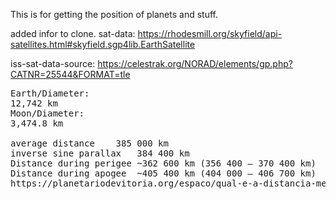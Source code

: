 This is for getting the position of planets and stuff.

added infor to clone.
sat-data: https://rhodesmill.org/skyfield/api-satellites.html#skyfield.sgp4lib.EarthSatellite

iss-sat-data-source: https://celestrak.org/NORAD/elements/gp.php?CATNR=25544&FORMAT=tle


<pre>
Earth/Diameter:
12,742 km
Moon/Diameter:
3,474.8 km

average distance	385 000 km
inverse sine parallax	384 400 km
Distance during perigee	~362 600 km (356 400 – 370 400 km)
Distance during apogee	~405 400 km (404 000 – 406 700 km)
https://planetariodevitoria.org/espaco/qual-e-a-distancia-media-da-terra-a-lua.html
</pre>

